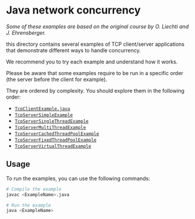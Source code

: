 # Java network concurrency

_Some of these examples are based on the original course by O. Liechti and J.
Ehrensberger._

this directory contains several examples of TCP client/server applications that
demonstrate different ways to handle concurrency.

We recommend you to try each example and understand how it works.

Please be aware that some examples require to be run in a specific order (the
server before the client for example).

They are ordered by complexity. You should explore them in the following order:

- [`TcpClientExample.java`](./TcpClientExample.java)
- [`TcpServerSimpleExample`](./TcpServerSimpleExample.java)
- [`TcpServerSingleThreadExample`](./TcpServerSingleThreadExample.java)
- [`TcpServerMultiThreadExample`](./TcpServerMultiThreadExample.java)
- [`TcpServerCachedThreadPoolExample`](./TcpServerCachedThreadPoolExample.java)
- [`TcpServerFixedThreadPoolExample`](./TcpServerFixedThreadPoolExample.java)
- [`TcpServerVirtualThreadExample`](./TcpServerVirtualThreadExample.java)

## Usage

To run the examples, you can use the following commands:

```sh
# Compile the example
javac <ExampleName>.java

# Run the example
java <ExampleName>
```
